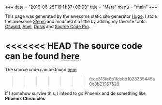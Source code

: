 +++
date = "2016-06-25T19:11:37+06:00"
title = "Meta"
menu = "main"
+++

This page was generated by the awesome static site generator [Hugo](https://gohugo.io/). I stole the awesome [Steam](https://github.com/digitalcraftsman/hugo-steam-theme) and modified it a little by adding my favorite fonts: [Oswald](https://www.google.com/fonts#UsePlace:use/Collection:Oswald), [Abel](https://www.google.com/fonts#UsePlace:use/Collection:Abel), [Dosis](https://www.google.com/fonts#UsePlace:use/Collection:Dosis) and [Source Code Pro](https://www.google.com/fonts#UsePlace:use/Collection:Source+Code+Pro).

<<<<<<< HEAD
The source code can be found [here](https://github.com/code-shoily/elixir-diary-src)
=======
The source code can be found [here](https://github.com/code-shoily/my-elixir-diary)
>>>>>>> fcce313fe6b1fdcbd1023355445a0c8b21967520

If I somehow survive this, I intend to go Phoenix and do something like **Phoenix Chronicles**